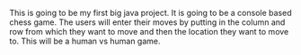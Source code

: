 This is going to be my first big java project. It is going to be a console based chess game. The users will enter their moves by putting in the column and row from which they want to move and then the location they want to move to. This will be a human vs human game.
